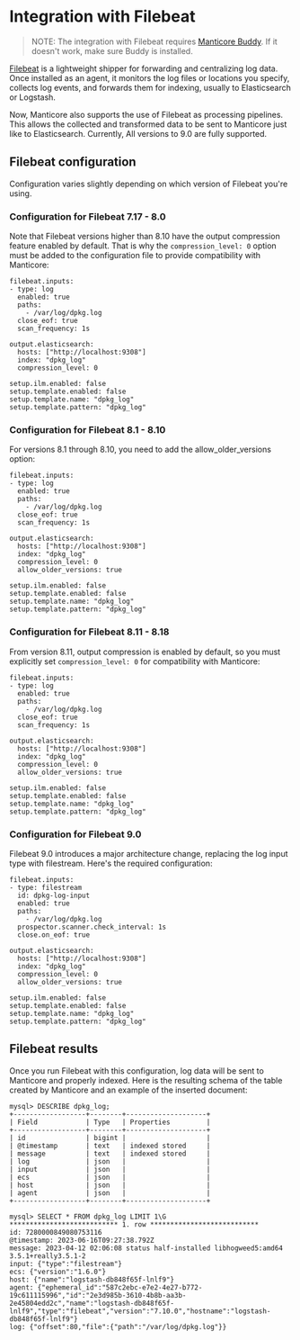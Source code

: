 # Integration with Filebeat

> NOTE: The integration with Filebeat requires [Manticore Buddy](../Installation/Manticore_Buddy.md). If it doesn't work, make sure Buddy is installed.

[Filebeat](https://www.elastic.co/beats/filebeat) is a lightweight shipper for forwarding and centralizing log data. Once installed as an agent, it monitors the log files or locations you specify, collects log events, and forwards them for indexing, usually to Elasticsearch or Logstash.

Now, Manticore also supports the use of Filebeat as processing pipelines. This allows the collected and transformed data to be sent to Manticore just like to Elasticsearch. Currently, All versions to 9.0 are fully supported.

## Filebeat configuration

Configuration varies slightly depending on which version of Filebeat you're using.

### Configuration for Filebeat 7.17 - 8.0

Note that Filebeat versions higher than 8.10 have the output compression feature enabled by default. That is why the `compression_level: 0` option must be added to the configuration file to provide compatibility with Manticore:

```
filebeat.inputs:
- type: log
  enabled: true
  paths:
    - /var/log/dpkg.log
  close_eof: true
  scan_frequency: 1s

output.elasticsearch:
  hosts: ["http://localhost:9308"]
  index: "dpkg_log"
  compression_level: 0

setup.ilm.enabled: false
setup.template.enabled: false
setup.template.name: "dpkg_log"
setup.template.pattern: "dpkg_log"
```

### Configuration for Filebeat 8.1 - 8.10

For versions 8.1 through 8.10, you need to add the allow_older_versions option:

```
filebeat.inputs:
- type: log
  enabled: true
  paths:
    - /var/log/dpkg.log
  close_eof: true
  scan_frequency: 1s

output.elasticsearch:
  hosts: ["http://localhost:9308"]
  index: "dpkg_log"
  compression_level: 0
  allow_older_versions: true

setup.ilm.enabled: false
setup.template.enabled: false
setup.template.name: "dpkg_log"
setup.template.pattern: "dpkg_log"
```

### Configuration for Filebeat 8.11 - 8.18

From version 8.11, output compression is enabled by default, so you must explicitly set `compression_level: 0` for compatibility with Manticore:

```
filebeat.inputs:
- type: log
  enabled: true
  paths:
    - /var/log/dpkg.log
  close_eof: true
  scan_frequency: 1s

output.elasticsearch:
  hosts: ["http://localhost:9308"]
  index: "dpkg_log"
  compression_level: 0
  allow_older_versions: true

setup.ilm.enabled: false
setup.template.enabled: false
setup.template.name: "dpkg_log"
setup.template.pattern: "dpkg_log"
```

### Configuration for Filebeat 9.0

Filebeat 9.0 introduces a major architecture change, replacing the log input type with filestream. Here's the required configuration:

```
filebeat.inputs:
- type: filestream
  id: dpkg-log-input
  enabled: true
  paths:
    - /var/log/dpkg.log
  prospector.scanner.check_interval: 1s
  close.on_eof: true

output.elasticsearch:
  hosts: ["http://localhost:9308"]
  index: "dpkg_log"
  compression_level: 0
  allow_older_versions: true

setup.ilm.enabled: false
setup.template.enabled: false
setup.template.name: "dpkg_log"
setup.template.pattern: "dpkg_log"
```

## Filebeat results

Once you run Filebeat with this configuration, log data will be sent to Manticore and properly indexed. Here is the resulting schema of the table created by Manticore and an example of the inserted document:

```
mysql> DESCRIBE dpkg_log;
+------------------+--------+--------------------+
| Field            | Type   | Properties         |
+------------------+--------+--------------------+
| id               | bigint |                    |
| @timestamp       | text   | indexed stored     |
| message          | text   | indexed stored     |
| log              | json   |                    |
| input            | json   |                    |
| ecs              | json   |                    |
| host             | json   |                    |
| agent            | json   |                    |
+------------------+--------+--------------------+
```

```
mysql> SELECT * FROM dpkg_log LIMIT 1\G
*************************** 1. row ***************************
id: 7280000849080753116
@timestamp: 2023-06-16T09:27:38.792Z
message: 2023-04-12 02:06:08 status half-installed libhogweed5:amd64 3.5.1+really3.5.1-2
input: {"type":"filestream"}
ecs: {"version":"1.6.0"}
host: {"name":"logstash-db848f65f-lnlf9"}
agent: {"ephemeral_id":"587c2ebc-e7e2-4e27-b772-19c611115996","id":"2e3d985b-3610-4b8b-aa3b-2e45804edd2c","name":"logstash-db848f65f-lnlf9","type":"filebeat","version":"7.10.0","hostname":"logstash-db848f65f-lnlf9"}
log: {"offset":80,"file":{"path":"/var/log/dpkg.log"}}
```

